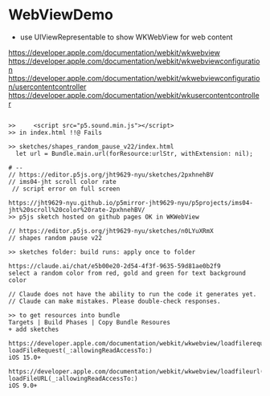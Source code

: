 # WebViewDemo

- use UIViewRepresentable to show WKWebView for web content

https://developer.apple.com/documentation/webkit/wkwebview
https://developer.apple.com/documentation/webkit/wkwebviewconfiguration
https://developer.apple.com/documentation/webkit/wkwebviewconfiguration/usercontentcontroller
https://developer.apple.com/documentation/webkit/wkusercontentcontroller

```

>>     <script src="p5.sound.min.js"></script>
>> in index.html !!@ Fails

>> sketches/shapes_random_pause_v22/index.html
  let url = Bundle.main.url(forResource:urlStr, withExtension: nil);

# --
// https://editor.p5js.org/jht9629-nyu/sketches/2pxhnehBV
// ims04-jht scroll color rate
 // script error on full screen

https://jht9629-nyu.github.io/p5mirror-jht9629-nyu/p5projects/ims04-jht%20scroll%20color%20rate-2pxhnehBV/
>> p5js sketch hosted on github pages OK in WKWebView

// https://editor.p5js.org/jht9629-nyu/sketches/n0LYuXRmX
// shapes random pause v22

>> sketches folder: build runs: apply once to folder

https://claude.ai/chat/e5b00e20-2d54-4f3f-9635-59d81ae0b2f9
select a random color from red, gold and green for text background color

// Claude does not have the ability to run the code it generates yet.
// Claude can make mistakes. Please double-check responses.

>> to get resources into bundle
Targets | Build Phases | Copy Bundle Resoures
+ add sketches

https://developer.apple.com/documentation/webkit/wkwebview/loadfilerequest(_:allowingreadaccessto:)
loadFileRequest(_:allowingReadAccessTo:)
iOS 15.0+

https://developer.apple.com/documentation/webkit/wkwebview/loadfileurl(_:allowingreadaccessto:)
loadFileURL(_:allowingReadAccessTo:)
iOS 9.0+

````

